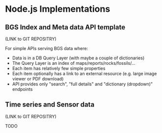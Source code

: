 # Node.js Implementations

## BGS Index and Meta data API template

(LINK to GIT REPOSITRY)

For simple APIs serving BGS data where:
* Data is in a DB Query Layer (with maybe a couple of dictionaries)
* The Query Layer is an index of maps/reports/rocks/fossils/...
* Each item has relatively few simple properties
* Each item optionally has a link to an external resource (e.g. large image viewer or PDF download)
* API provides only "search", "full details" and "dictionary (dropdown)" endpoints

## Time series and Sensor data

(LINK to GIT REPOSITRY)

TODO
